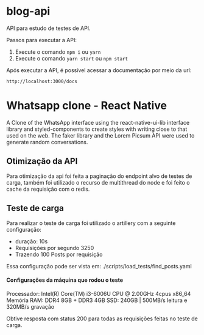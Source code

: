 # blog-api

API para estudo de testes de API.

Passos para executar a API:

1. Execute o comando `npm i` ou `yarn`
2. Execute o comando `yarn start` ou `npm start`

Após executar a API, é possível acessar a documentação por meio da url:

```
http://localhost:3000/docs
```

# Whatsapp clone - React Native

A Clone of the WhatsApp interface using the react-native-ui-lib interface library and styled-components to create styles with writing close to that used on the web. The faker library and the Lorem Picsum API were used to generate random conversations.

## Otimização da API

Para otimização da api foi feita a paginação do endpoint alvo de testes de carga, também foi utilizado o recurso de multithread do node e foi feito o cache da requisição com o redis.

## Teste de carga

Para realizar o teste de carga foi utilizado o artillery com a seguinte configuração:

- duração: 10s
- Requisições por segundo 3250
- Trazendo 100 Posts por requisição

Essa configuração pode ser vista em: ./scripts/load_tests/find_posts.yaml

#### Configurações da máquina que rodou o teste

Processador: Intel(R) Core(TM) i3-6006U CPU @ 2.00GHz 4cpus x86_64
Memória RAM: DDR4 8GB + DDR3 4GB
SSD: 240GB | 500MB/s leitura e 320MB/s gravação

Obtive resposta com status 200 para todas as requisições feitas no teste de carga.
